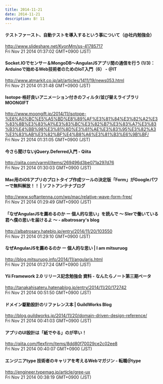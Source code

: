 ```yaml
---
title: 2014-11-21
date: 2014-11-21
description: B! 11
---
```


#### テストファースト、自動テストを導入するという事について（@社内勉強会）
http://www.slideshare.net/KyonMm/ss-41785717<br>
Fri Nov 21 2014 01:37:02 GMT+0900 (JST)<br>


####  Socket.IOでセンサー＆MongoDB～AngularJSアプリ間の通信を行う (1/3)：Arduinoで始めるWeb技術者のためのIoT入門（6） - ＠IT
http://www.atmarkit.co.jp/ait/articles/1411/19/news053.html<br>
Fri Nov 21 2014 01:31:48 GMT+0900 (JST)<br>


#### Isotope·格好良いアニメーション付きのフィルタ/並び替えライブラリ MOONGIFT
http://www.moongift.jp/2014/11/isotope-%E6%A0%BC%E5%A5%BD%E8%89%AF%E3%81%84%E3%82%A2%E3%83%8B%E3%83%A1%E3%83%BC%E3%82%B7%E3%83%A7%E3%83%B3%E4%BB%98%E3%81%8D%E3%81%AE%E3%83%95%E3%82%A3%E3%83%AB%E3%82%BF%E4%B8%A6%E3%81%B3%E6%9B%BF/<br>
Fri Nov 21 2014 01:31:05 GMT+0900 (JST)<br>


#### 今さら聞けないjQuery.Deferred入門 - Qiita
http://qiita.com/varmil/items/269496d3be071a297d76<br>
Fri Nov 21 2014 01:30:03 GMT+0900 (JST)<br>


####   Mac用のiOSアプリのプロトタイプ作成ツールの決定版「Form」がGoogleパワーで無料解放！！ | ソフトアンテナブログ
http://www.softantenna.com/wp/mac/relative-wave-form-free/<br>
Fri Nov 21 2014 01:29:49 GMT+0900 (JST)<br>


#### 「なぜAngularJSを薦めるのか ー 個人的な思い」を読んで 〜 SIerで働いている君へ僕の思いを届けるよ 〜 - albatrosary's blog
http://albatrosary.hateblo.jp/entry/2014/11/20/103550<br>
Fri Nov 21 2014 01:29:10 GMT+0900 (JST)<br>


#### なぜAngularJSを薦めるのか ー 個人的な思い | I am mitsuruog
http://blog.mitsuruog.info/2014/11/angularjs.html<br>
Fri Nov 21 2014 01:27:24 GMT+0900 (JST)<br>


#### Yii Framework 2.0 リリース記念勉強会 資料 - なんたらノート第三期ベータ
http://tanakahisateru.hatenablog.jp/entry/2014/11/20/172742<br>
Fri Nov 21 2014 00:51:50 GMT+0900 (JST)<br>


#### ドメイン駆動設計のリファレンス本 | GuildWorks Blog
http://blog.guildworks.jp/2014/11/20/domain-driven-design-reference/<br>
Fri Nov 21 2014 00:41:03 GMT+0900 (JST)<br>


#### アプリのUI設計は「紙でやる」のが早い！
http://qiita.com/flexfirm/items/8dd80f70029ce2c02ee8<br>
Fri Nov 21 2014 00:40:07 GMT+0900 (JST)<br>


#### エンジニアtype 技術者のキャリアを考えるWebマガジン - 転職＠type
http://engineer.typemag.jp/article/gree-ux<br>
Fri Nov 21 2014 00:38:19 GMT+0900 (JST)<br>


